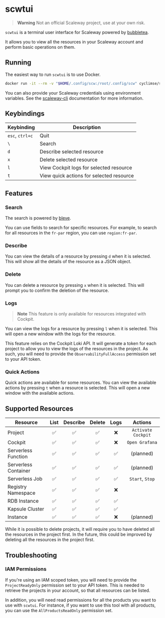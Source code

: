 # scwtui

> **Warning**
> Not an official Scaleway project, use at your own risk.

`scwtui` is a terminal user interface for Scaleway powered by [bubbletea](https://github.com/charmbracelet/bubbletea).

It allows you to view all the resources in your Scaleway account and perform basic operations on them.

## Running

The easiest way to run `scwtui` is to use Docker.

```bash
docker run -it --rm -v "$HOME/.config/scw:/root/.config/scw" cyclimse/scwtui:0.1
```

You can also provide your Scaleway credentials using environment variables. See the [scaleway-cli](https://github.com/scaleway/scaleway-cli/blob/master/docs/commands/config.md) documentation for more information.

## Keybindings

| Keybinding      | Description                              |
|-----------------|------------------------------------------|
| `esc`, `ctrl+c` | Quit                                     |
| `\`             | Search                                   |
| `d`             | Describe selected resource               |
| `x`             | Delete selected resource                 |
| `l`             | View Cockpit logs for selected resource  |
| `t`             | View quick actions for selected resource |

## Features

### Search

The search is powered by [bleve](https://github.com/blevesearch/bleve).

You can use fields to search for specific resources. For example, to search for all resources in the `fr-par` region, you can use `region:fr-par`.

### Describe

You can view the details of a resource by pressing `d` when it is selected. This will show all the details of the resource as a JSON object.

### Delete

You can delete a resource by pressing `x` when it is selected. This will prompt you to confirm the deletion of the resource.

### Logs

> **Note**
> This feature is only available for resources integrated with Cockpit.

You can view the logs for a resource by pressing `l` when it is selected. This will open a new window with the logs for the resource.

This feature relies on the Cockpit Loki API. It will generate a token for each project to allow you to view the logs of the resources in the project. As such, you will need to provide the `ObservabilityFullAccess` permission set to your API token.

### Quick Actions

Quick actions are available for some resources. You can view the available actions by pressing `t` when a resource is selected. This will open a new window with the available actions.

## Supported Resources

| Resource             | List | Describe | Delete | Logs |      Actions       |
|----------------------|:----:|:--------:|:------:|:----:|:------------------:|
| Project              |  ✅   |    ✅     |   ✅    |  ❌   | `Activate Cockpit` |
| Cockpit              |  ✅   |    ✅     |   ✅    |  ❌   |   `Open Grafana`   |
| Serverless Function  |  ✅   |    ✅     |   ✅    |  ✅   |     (planned)      |
| Serverless Container |  ✅   |    ✅     |   ✅    |  ✅   |     (planned)      |
| Serverless Job       |  ✅   |    ✅     |   ✅    |  ✅   |  `Start`, `Stop`   |
| Registry Namespace   |  ✅   |    ✅     |   ✅    |  ❌   |                    |
| RDB Instance         |  ✅   |    ✅     |   ✅    |  ✅   |                    |
| Kapsule Cluster      |  ✅   |    ✅     |   ✅    |  ✅   |                    |
| Instance             |  ✅   |    ✅     |   ✅    |  ❌   |     (planned)      |

While it is possible to delete projects, it will require you to have deleted all the resources in the project first. In the future, this could be improved by deleting all the resources in the project first.

## Troubleshooting

### IAM Permissions

If you're using an IAM scoped token, you will need to provide the `ProjectReadyOnly` permission set to your API token. This is needed to retrieve the projects in your account, so that all resources can be listed.

In addition, you will need read permissions for all the products you want to use with `scwtui`. For instance, if you want to use this tool with all products, you can use the `AllProductsReadOnly` permission set.
